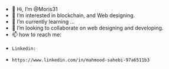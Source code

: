 - 👋 Hi, I’m @Moris31
- 👀 I’m interested in blockchain, and Web designing. 
- 🌱 I’m currently learning ...
- 💞️ I’m looking to collaborate on web designing and developing. 
- 📫 how to reach me: 
-     Linkedin: 
-     https://www.linkedin.com/in/mahmood-sahebi-97a6511b3

<!---
Moris31/Moris31 is a ✨ special ✨ repository because its `README.md` (this file) appears on your GitHub profile.
You can click the Preview link to take a look at your changes.
--->
